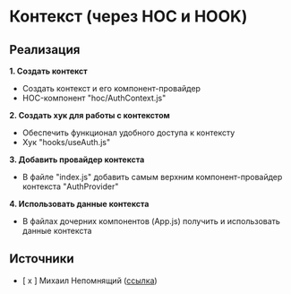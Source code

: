 # Контекст (через HOC и HOOK)

## Реализация
**1. Создать контекст**
- Создать контекст и его компонент-провайдер
- HOC-компонент "hoc/AuthContext.js"

**2. Создать хук для работы с контекстом**
- Обеспечить функционал удобного доступа к контексту
- Хук "hooks/useAuth.js"

**3. Добавить провайдер контекста**
- В файле "index.js" добавить самым верхним компонент-провайдер контекста "AuthProvider"

**4. Использовать данные контекста**
- В файлах дочерних компонентов (App.js) получить и использовать данные контекста


## Источники
- [ x ] Михаил Непомнящий ([ссылка](https://youtu.be/jv0ckzkKYzU?t=583))